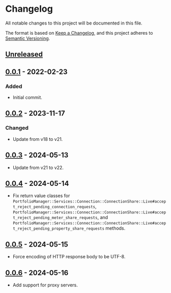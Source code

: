# Changelog

All notable changes to this project will be documented in this file.

The format is based on [Keep a Changelog](https://keepachangelog.com/en/1.0.0/),
and this project adheres to [Semantic Versioning](https://semver.org/spec/v2.0.0.html).

## [Unreleased]

## [0.0.1] - 2022-02-23
### Added
- Initial commit.

## [0.0.2] - 2023-11-17
### Changed
- Update from v18 to v21.

## [0.0.3] - 2024-05-13
- Update from v21 to v22.

## [0.0.4] - 2024-05-14
- Fix return value classes for `PortfolioManager::Services::Connection::ConnectionShare::Live#accept_reject_pending_connection_requests`, `PortfolioManager::Services::Connection::ConnectionShare::Live#accept_reject_pending_meter_share_requests`, and `PortfolioManager::Services::Connection::ConnectionShare::Live#accept_reject_pending_property_share_requests` methods.

## [0.0.5] - 2024-05-15
- Force encoding of HTTP response body to be UTF-8.

## [0.0.6] - 2024-05-16
- Add support for proxy servers.

[Unreleased]: https://github.com/pnnl/portfoliomanager-rb/compare/v0.0.1...HEAD
[0.0.1]: https://github.com/pnnl/portfoliomanager-rb/releases/tag/v0.0.1
[0.0.2]: https://github.com/pnnl/portfoliomanager-rb/releases/tag/v0.0.2
[0.0.3]: https://github.com/pnnl/portfoliomanager-rb/releases/tag/v0.0.3
[0.0.4]: https://github.com/pnnl/portfoliomanager-rb/releases/tag/v0.0.4
[0.0.5]: https://github.com/pnnl/portfoliomanager-rb/releases/tag/v0.0.5
[0.0.6]: https://github.com/pnnl/portfoliomanager-rb/releases/tag/v0.0.6
